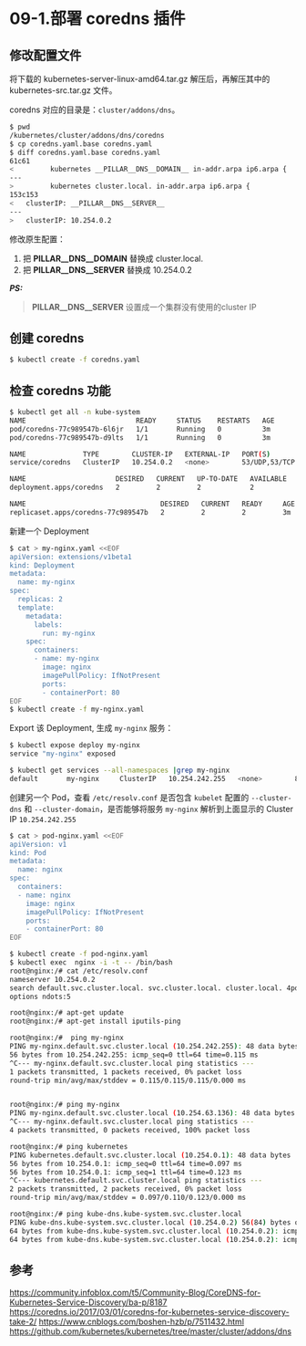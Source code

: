 # 09-1.部署 coredns 插件
## 修改配置文件

将下载的 kubernetes-server-linux-amd64.tar.gz 解压后，再解压其中的 kubernetes-src.tar.gz 文件。

coredns 对应的目录是：`cluster/addons/dns`。

```bash
$ pwd
/kubernetes/cluster/addons/dns/coredns
$ cp coredns.yaml.base coredns.yaml
$ diff coredns.yaml.base coredns.yaml
61c61
<         kubernetes __PILLAR__DNS__DOMAIN__ in-addr.arpa ip6.arpa {
---
>         kubernetes cluster.local. in-addr.arpa ip6.arpa {
153c153
<   clusterIP: __PILLAR__DNS__SERVER__
---
>   clusterIP: 10.254.0.2
```
修改原生配置：
1. 把 __PILLAR__DNS__DOMAIN__ 替换成 cluster.local.
2. 把 __PILLAR__DNS__SERVER__ 替换成 10.254.0.2

***PS:***
> __PILLAR__DNS__SERVER__ 设置成一个集群没有使用的cluster IP


## 创建 coredns

``` bash
$ kubectl create -f coredns.yaml
```

## 检查 coredns 功能

``` bash
$ kubectl get all -n kube-system
NAME                           READY     STATUS    RESTARTS   AGE
pod/coredns-77c989547b-6l6jr   1/1       Running   0          3m
pod/coredns-77c989547b-d9lts   1/1       Running   0          3m

NAME              TYPE        CLUSTER-IP   EXTERNAL-IP   PORT(S)         AGE
service/coredns   ClusterIP   10.254.0.2   <none>        53/UDP,53/TCP   3m

NAME                      DESIRED   CURRENT   UP-TO-DATE   AVAILABLE   AGE
deployment.apps/coredns   2         2         2            2           3m

NAME                                 DESIRED   CURRENT   READY     AGE
replicaset.apps/coredns-77c989547b   2         2         2         3m
```

新建一个 Deployment

``` bash
$ cat > my-nginx.yaml <<EOF
apiVersion: extensions/v1beta1
kind: Deployment
metadata:
  name: my-nginx
spec:
  replicas: 2
  template:
    metadata:
      labels:
        run: my-nginx
    spec:
      containers:
      - name: my-nginx
        image: nginx
        imagePullPolicy: IfNotPresent
        ports:
        - containerPort: 80
EOF
$ kubectl create -f my-nginx.yaml
```

Export 该 Deployment, 生成 `my-nginx` 服务：

``` bash
$ kubectl expose deploy my-nginx
service "my-nginx" exposed

$ kubectl get services --all-namespaces |grep my-nginx
default       my-nginx     ClusterIP   10.254.242.255   <none>        80/TCP          9s
```

创建另一个 Pod，查看 `/etc/resolv.conf` 是否包含 `kubelet` 配置的 `--cluster-dns` 和 `--cluster-domain`，是否能够将服务 `my-nginx` 解析到上面显示的 Cluster IP `10.254.242.255`

``` bash
$ cat > pod-nginx.yaml <<EOF
apiVersion: v1
kind: Pod
metadata:
  name: nginx
spec:
  containers:
  - name: nginx
    image: nginx
    imagePullPolicy: IfNotPresent
    ports:
    - containerPort: 80
EOF

$ kubectl create -f pod-nginx.yaml
$ kubectl exec  nginx -i -t -- /bin/bash
root@nginx:/# cat /etc/resolv.conf
nameserver 10.254.0.2
search default.svc.cluster.local. svc.cluster.local. cluster.local. 4pd.io
options ndots:5

root@nginx:/# apt-get update
root@nginx:/# apt-get install iputils-ping

root@nginx:/#  ping my-nginx
PING my-nginx.default.svc.cluster.local (10.254.242.255): 48 data bytes
56 bytes from 10.254.242.255: icmp_seq=0 ttl=64 time=0.115 ms
^C--- my-nginx.default.svc.cluster.local ping statistics ---
1 packets transmitted, 1 packets received, 0% packet loss
round-trip min/avg/max/stddev = 0.115/0.115/0.115/0.000 ms


root@nginx:/# ping my-nginx
PING my-nginx.default.svc.cluster.local (10.254.63.136): 48 data bytes
^C--- my-nginx.default.svc.cluster.local ping statistics ---
4 packets transmitted, 0 packets received, 100% packet loss

root@nginx:/# ping kubernetes
PING kubernetes.default.svc.cluster.local (10.254.0.1): 48 data bytes
56 bytes from 10.254.0.1: icmp_seq=0 ttl=64 time=0.097 ms
56 bytes from 10.254.0.1: icmp_seq=1 ttl=64 time=0.123 ms
^C--- kubernetes.default.svc.cluster.local ping statistics ---
2 packets transmitted, 2 packets received, 0% packet loss
round-trip min/avg/max/stddev = 0.097/0.110/0.123/0.000 ms

root@nginx:/# ping kube-dns.kube-system.svc.cluster.local
PING kube-dns.kube-system.svc.cluster.local (10.254.0.2) 56(84) bytes of data.
64 bytes from kube-dns.kube-system.svc.cluster.local (10.254.0.2): icmp_seq=1 ttl=64 time=0.031 ms
64 bytes from kube-dns.kube-system.svc.cluster.local (10.254.0.2): icmp_seq=2 ttl=64 time=0.064 ms
```

## 参考
https://community.infoblox.com/t5/Community-Blog/CoreDNS-for-Kubernetes-Service-Discovery/ba-p/8187
https://coredns.io/2017/03/01/coredns-for-kubernetes-service-discovery-take-2/
https://www.cnblogs.com/boshen-hzb/p/7511432.html
https://github.com/kubernetes/kubernetes/tree/master/cluster/addons/dns
